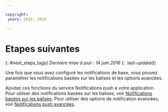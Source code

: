 ```yaml
---

copyright:
 years: 2015, 2016

---
```


# Etapes suivantes
{: #next_steps_tags}
*Dernière mise à jour : 14 juin 2016*
{: .last-updated}

Une fois que vous avez configuré les notifications de base, vous pouvez paramétrer les notifications basées sur les balises et les options
avancées.

Ajoutez ces fonctions du service Notifications push à votre application.
Pour utiliser des notifications basées sur les balises, voir [Notifications basées sur les balises](c_tag_basednotifications.html).
Pour utiliser des options de notification avancées, voir [Notifications push avancées](t_advance_notifications.html).

